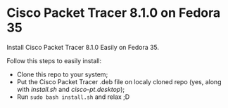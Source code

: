 # Cisco Packet Tracer 8.1.0 on Fedora 35

Install Cisco Packet Tracer 8.1.0 Easily on Fedora 35.

Follow this steps to easily install:
- Clone this repo to your system;
- Put the Cisco Packet Tracer .deb file on localy cloned repo (yes, along with _install.sh_ and _cisco-pt.desktop_);
- Run `sudo bash install.sh` and relax ;D